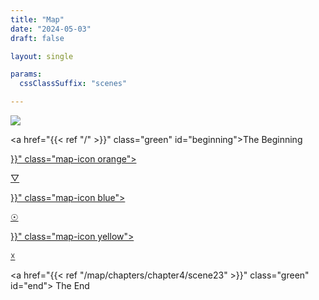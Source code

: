 ```yaml
---
title: "Map"
date: "2024-05-03"
draft: false

layout: single

params:
  cssClassSuffix: "scenes"

---
```


<div id="mapFolder">

  <img src="/images/Mirroring_map32.png" id="map">

  <a href="{{< ref "/" >}}" class="green" id="beginning">The Beginning</a>

  <div id="prismaScenes">
      <a href="{{< ref "/map/chapters/chapter2/scene07" >}}" class="map-icon orange">
        <p class="orange" id="prisma">&#9661;</p>
      </a>
  </div>

  <div id="wellScenes">
      <a href="{{< ref "/map/chapters/chapter1/scene1" >}}" class="map-icon blue">
        <p id="well" class="blue">&#9737;</p>
      </a>
  </div>
  <div id=antennaScenes>
      <a href="{{< ref "/map/chapters/chapter3/scene13" >}}" class="map-icon yellow">
        <p id="antenna" class="yellow">&#9747;</p>
      </a>
  </div>

  <a href="{{< ref "/map/chapters/chapter4/scene23" >}}" class="green" id="end">
    The End
  </a>

</div>

<script src="/js/map.js" type="module"></script>
